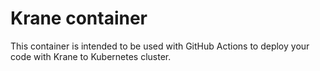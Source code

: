 # Krane container

This container is intended to be used with GitHub Actions to deploy your code with Krane to Kubernetes cluster.
